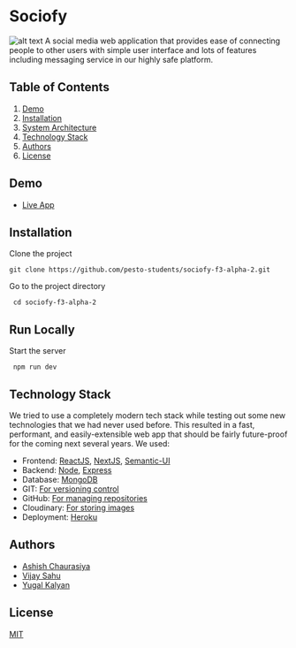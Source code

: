  # Sociofy
 ![alt text](https://res.cloudinary.com/drcpultl3/image/upload/v1649396405/logo_white_s_m9rrkw.png)
A social media web application that provides ease of connecting people to other users with
simple user interface and lots of features including messaging service in our highly safe
platform.

 
## Table of Contents

   1. [Demo](https://github.com/pesto-students/sociofy-f3-alpha-2#Demo) 
   2. [Installation](https://github.com/pesto-students/sociofy-f3-alpha-2.git#Installation)
   3. [System Architecture](https://github.com/pesto-students/sociofy-f3-alpha-2.git#System%20Architecture)
   4. [Technology Stack](https://github.com/pesto-students/sociofy-f3-alpha-2.git#Technology%20Stack)
   5. [Authors](https://github.com/pesto-students/sociofy-f3-alpha-2.git#Authors)
   6. [License](https://github.com/pesto-students/sociofy-f3-alpha-2.git#License)


## Demo

* [Live App](https://sociofy-v1.herokuapp.com/)
 

 



## Installation

Clone the project

    git clone https://github.com/pesto-students/sociofy-f3-alpha-2.git

Go to the project directory

     cd sociofy-f3-alpha-2
## Run Locally

 

Start the server

     npm run dev

 



 
## Technology Stack

We tried to use a completely modern tech stack while testing out some new technologies that we had never used before. This resulted in a fast, performant, and easily-extensible web app that should be fairly future-proof for the coming next several years. We used:

* Frontend: [ReactJS](https://reactjs.org/), [NextJS](https://nextjs.org/), [Semantic-UI](https://semantic-ui.com/)
* Backend: [Node](https://nodejs.org/en/), [Express](https://expressjs.com/)
* Database: [MongoDB](https://www.mongodb.com/)
* GIT: [For versioning control]()
* GitHub: [For managing repositories]()
* Cloudinary: [  For storing images]()
* Deployment: [ Heroku]()


 

 
## Authors

* [Ashish Chaurasiya](https://github.com/Ashishchaursiya)
* [Vijay Sahu](https://github.com/vsvijay987)
*  [Yugal Kalyan](https://github.com/yugalkalyan)
## License

[MIT](https://choosealicense.com/licenses/mit/)
